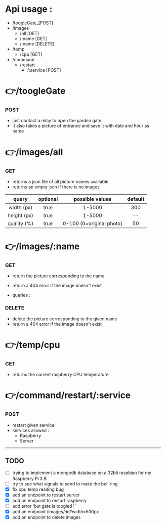 # Api usage :
- /toogleGate_[POST]
- /images
  - /all [GET]
  - /:name [GET]
  - /:name [DELETE]
- /temp
  - /cpu [GET]
- /command
  - /restart
    - /:service [POST]

**:point_right:/toogleGate**
=====================
### POST
 - just contact a relay to open the garden gate
 - It also takes a picture of entrance and save it with date and hour as name



**:point_right:/images/all**
=====================
### GET
 - returns a json file of all picture names available
 - returns an empty json if there is no images


 |    query    | optional |   possible values  | default |
 |:-----------:|:--------:|:------------------:|:-------:|
 |  width (px) |   true   |       1-5000       |   300   |
 | height (px) |   true   |       1-5000       |    --   |
 | quality (%) |   true   | 0-100 (0=original photo) |    50   |


**:point_right:/images/:name**
=====================
### GET
 - return the picture corresponding to the name
 - return a 404 error if the image doesn't exist

 - queries :

### DELETE
 - delete the picture corresponding to the given name
 - return a 404 error if the image doesn't exist


**:point_right:/temp/cpu**
=====================
### GET
 - returns the current raspberry CPU temperature


**:point_right:/command/restart/:service**
=====================
### POST
- restart given service
- services allowed :
    - Raspberry
    - Server
---
## TODO
- [ ] trying to implement a mongodb database on a 32bit raspbian for my Raspberry Pi 3 B
- [ ] try to see what signals to send to make the bell ring
- [x] fix cpu temp reading bug
- [x] add an endpoint to restart server
- [x] add an endpoint to restart raspberry
- [ ] add error  'but gate is toogled !'
- [x] add an endpoint /images/:id?width=500px
- [x] add an endpoint to delete images

